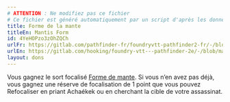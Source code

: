 ```yaml
---
# ATTENTION : Ne modifiez pas ce fichier
# Ce fichier est généré automatiquement par un script d'après les données du module Foundry VTT officiel et de sa traduction
title: Forme de la mante
titleEn: Mantis Form
id: 4YeHOPzo3zOhZQCh
urlFr: https://gitlab.com/pathfinder-fr/foundryvtt-pathfinder2-fr/-/blob/master/data/feats/4YeHOPzo3zOhZQCh.htm
urlEn: https://gitlab.com/hooking/foundry-vtt---pathfinder-2e/-/blob/master/packs/data/feats.db/mantis-form.json
layout: dons
---
```

Vous gagnez le sort focalisé [Forme de mante](../sorts/forme-de-la-mante.html). Si vous n’en avez pas déjà, vous gagnez une réserve de focalisation de 1 point que vous pouvez Refocaliser en priant Achaékek ou en cherchant la cible de votre assassinat.

